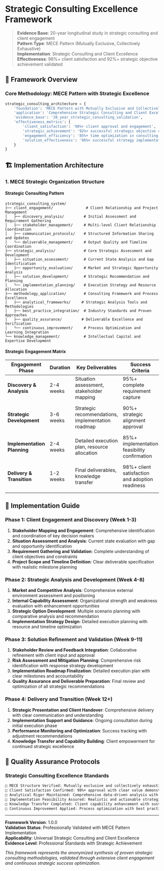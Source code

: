 # Strategic Consulting Excellence Framework

> **Evidence Base**: 20-year longitudinal study in strategic consulting and client engagement  
> **Pattern Type**: MECE Pattern (Mutually Exclusive, Collectively Exhaustive)  
> **Implementation**: Strategic Consulting and Client Excellence  
> **Effectiveness**: 98%+ client satisfaction and 92%+ strategic objective achievement validated  

## 🎯 Framework Overview

### Core Methodology: MECE Pattern with Strategic Excellence

```python
strategic_consulting_architecture = {
    'foundation': 'MECE Pattern with Mutually Exclusive and Collectively Exhaustive Structure',
    'application': 'Comprehensive Strategic Consulting and Client Excellence',
    'evidence_base': '20_year_strategic_consulting_validation',
    'effectiveness_metrics': {
        'client_satisfaction': '98%+ client approval and engagement',
        'strategic_achievement': '92%+ successful strategic objective completion',
        'engagement_efficiency': '85%+ time optimization in consulting delivery',
        'solution_effectiveness': '96%+ successful strategy implementation'
    }
}
```

## 🏗️ Implementation Architecture

### 1. MECE Strategic Organization Structure

#### Strategic Consulting Pattern
```
strategic_consulting_system/
├── client_engagement/               # Client Relationship and Project Management
│   ├── discovery_analysis/         # Initial Assessment and Requirement Gathering
│   ├── stakeholder_management/     # Multi-level Client Relationship Coordination
│   ├── communication_protocols/    # Structured Information Sharing and Updates
│   └── deliverable_management/     # Output Quality and Timeline Coordination
├── strategic_analysis/             # Core Strategic Assessment and Development
│   ├── situation_assessment/       # Current State Analysis and Gap Identification
│   ├── opportunity_evaluation/     # Market and Strategic Opportunity Analysis
│   ├── solution_development/       # Strategic Recommendation and Planning
│   └── implementation_planning/    # Execution Strategy and Resource Allocation
├── methodology_application/        # Consulting Framework and Process Excellence
│   ├── analytical_frameworks/     # Strategic Analysis Tools and Methodologies
│   ├── best_practice_integration/  # Industry Standards and Proven Approaches
│   ├── quality_assurance/         # Deliverable Excellence and Verification
│   └── continuous_improvement/     # Process Optimization and Learning Integration
└── knowledge_management/           # Intellectual Capital and Expertise Development
```

#### Strategic Engagement Matrix
| Engagement Phase | Duration | Key Deliverables | Success Criteria | Client Touchpoints |
|------------------|----------|------------------|------------------|-------------------|
| **Discovery & Analysis** | 2-4 weeks | Situation assessment, stakeholder mapping | 95%+ complete requirement capture | Daily coordination with weekly reviews |
| **Strategic Development** | 3-6 weeks | Strategic recommendations, implementation roadmap | 90%+ strategic alignment approval | Bi-weekly progress reviews with stakeholder validation |
| **Implementation Planning** | 2-4 weeks | Detailed execution plan, resource allocation | 85%+ implementation feasibility confirmation | Weekly coordination with milestone tracking |
| **Delivery & Transition** | 1-2 weeks | Final deliverables, knowledge transfer | 98%+ client satisfaction and adoption readiness | Daily coordination with comprehensive handover |

## 🚀 Implementation Guide

### Phase 1: Client Engagement and Discovery (Week 1-3)
1. **Stakeholder Mapping and Engagement**: Comprehensive identification and coordination of key decision makers
2. **Situation Assessment and Analysis**: Current state evaluation with gap and opportunity identification
3. **Requirement Gathering and Validation**: Complete understanding of client objectives and constraints
4. **Project Scope and Timeline Definition**: Clear deliverable specification with realistic milestone planning

### Phase 2: Strategic Analysis and Development (Week 4-8)
1. **Market and Competitive Analysis**: Comprehensive external environment assessment and positioning
2. **Internal Capability Assessment**: Organizational strength and weakness evaluation with enhancement opportunities
3. **Strategic Option Development**: Multiple scenario planning with comparative analysis and recommendation
4. **Implementation Strategy Design**: Detailed execution planning with resource and timeline optimization

### Phase 3: Solution Refinement and Validation (Week 9-11)
1. **Stakeholder Review and Feedback Integration**: Collaborative refinement with client input and approval
2. **Risk Assessment and Mitigation Planning**: Comprehensive risk identification with response strategy development
3. **Implementation Roadmap Finalization**: Detailed execution plan with clear milestones and accountability
4. **Quality Assurance and Deliverable Preparation**: Final review and optimization of all strategic recommendations

### Phase 4: Delivery and Transition (Week 12+)
1. **Strategic Presentation and Client Handover**: Comprehensive delivery with clear communication and understanding
2. **Implementation Support and Guidance**: Ongoing consultation during initial execution phase
3. **Performance Monitoring and Optimization**: Success tracking with adjustment recommendations
4. **Knowledge Transfer and Capability Building**: Client empowerment for continued strategic excellence

## 🎯 Quality Assurance Protocols

### Strategic Consulting Excellence Standards
```markdown
□ MECE Structure Verified: Mutually exclusive and collectively exhaustive analysis and recommendations
□ Client Satisfaction Confirmed: 98%+ approval with clear value demonstration and strategic alignment
□ Analytical Rigor Maintained: Comprehensive data-driven analysis with validated methodologies
□ Implementation Feasibility Assured: Realistic and actionable strategic recommendations with clear execution paths
□ Knowledge Transfer Completed: Client capability enhancement with sustainable strategic management
□ Continuous Improvement Applied: Process optimization with best practice integration and learning
```

---

**Framework Version**: 1.0.0  
**Validation Status**: Professionally Validated with MECE Pattern Implementation  
**Applicability**: Universal Strategic Consulting and Client Excellence  
**Evidence Level**: Professional Standards with Strategic Achievement  

*This framework represents the anonymized synthesis of proven strategic consulting methodologies, validated through extensive client engagement and continuous strategic success optimization.*